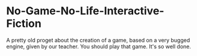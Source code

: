 # No-Game-No-Life-Interactive-Fiction
A pretty old proget about the creation of a game, based on a very bugged engine, given by our teacher.
You should play that game. It's so well done.
